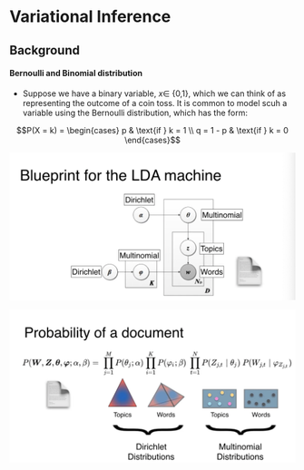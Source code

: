 # Variational Inference

## Background

#### Bernoulli and Binomial distribution

- Suppose we have a binary variable, $x\in$ {0,1}, which we can think of as representing the outcome of a coin toss. It is common to model scuh a variable using the Bernoulli distribution, which has the form:

$$P(X = k) = \begin{cases} 
p & \text{if } k = 1 \\
q = 1 - p & \text{if } k = 0
\end{cases}$$



![](Pictures/LDA01.png)

![](Pictures/LDA02.png)